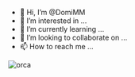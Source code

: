 - 👋 Hi, I’m @DomiMM
- 👀 I’m interested in ...
- 🌱 I’m currently learning ...
- 💞️ I’m looking to collaborate on ...
- 📫 How to reach me ...

<!---
DomiMM/DomiMM is a ✨ special ✨ repository because its `README.md` (this file) appears on your GitHub profile.
You can click the Preview link to take a look at your changes.
--->


![orca](https://github.com/DomiMM/test/issues/1#issue-1083860585)


